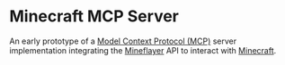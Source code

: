 # Minecraft MCP Server

An early prototype of a [Model Context Protocol (MCP)](https://modelcontextprotocol.io/) server implementation integrating the [Mineflayer](https://github.com/PrismarineJS/mineflayer) API to interact with [Minecraft](https://www.minecraft.net/).